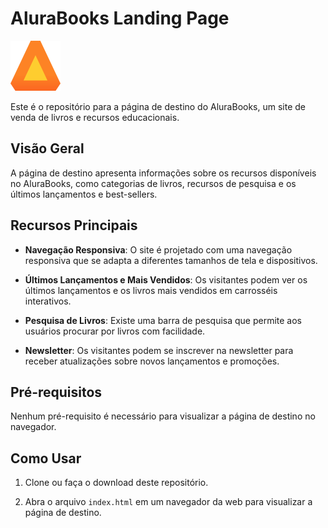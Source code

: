 # AluraBooks Landing Page

![AluraBooks Screenshot](./img/Logo.svg)

Este é o repositório para a página de destino do AluraBooks, um site de venda de livros e recursos educacionais.

## Visão Geral

A página de destino apresenta informações sobre os recursos disponíveis no AluraBooks, como categorias de livros, recursos de pesquisa e os últimos lançamentos e best-sellers.

## Recursos Principais

- **Navegação Responsiva**: O site é projetado com uma navegação responsiva que se adapta a diferentes tamanhos de tela e dispositivos.

- **Últimos Lançamentos e Mais Vendidos**: Os visitantes podem ver os últimos lançamentos e os livros mais vendidos em carrosséis interativos.

- **Pesquisa de Livros**: Existe uma barra de pesquisa que permite aos usuários procurar por livros com facilidade.

- **Newsletter**: Os visitantes podem se inscrever na newsletter para receber atualizações sobre novos lançamentos e promoções.

## Pré-requisitos

Nenhum pré-requisito é necessário para visualizar a página de destino no navegador.

## Como Usar

1. Clone ou faça o download deste repositório.

2. Abra o arquivo `index.html` em um navegador da web para visualizar a página de destino.
